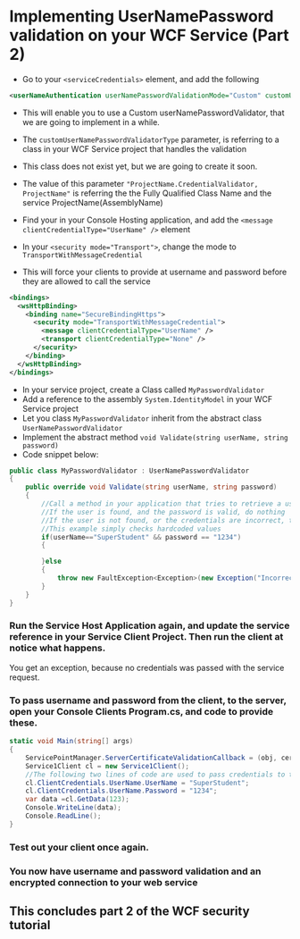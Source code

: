 # Implementing UserNamePassword validation on your WCF Service (Part 2)
  - Go to your ```<serviceCredentials>``` element, and add the following
```xml
<userNameAuthentication userNamePasswordValidationMode="Custom" customUserNamePasswordValidatorType="MyPasswordValidator, ProjectName" />
```
  - This will enable you to use a Custom userNamePasswordValidator, that we are going to implement in a while.
  - The ```customUserNamePasswordValidatorType``` parameter, is referring to a class in your WCF Service project that handles the validation 
  - This class does not exist yet, but we are going to create it soon.
  - The value of this parameter ```"ProjectName.CredentialValidator, ProjectName"``` is referring the the Fully Qualified Class Name and the service ProjectName(AssemblyName)

  - Find your <bindings> in your Console Hosting application, and add the ```<message clientCredentialType="UserName" />``` element
  - In your ```<security mode="Transport">```, change the mode to ```TransportWithMessageCredential```
  - This will force your clients to provide at username and password before they are allowed to call the service
```xml
<bindings>
  <wsHttpBinding>
    <binding name="SecureBindingHttps">
      <security mode="TransportWithMessageCredential">
        <message clientCredentialType="UserName" />
        <transport clientCredentialType="None" />
      </security>
    </binding>
  </wsHttpBinding>
</bindings>
```
  - In your service project, create a Class called ```MyPasswordValidator```
  - Add a reference to the assembly ```System.IdentityModel``` in your WCF Service project
  - Let you class ```MyPasswordValidator``` inherit from the abstract class ```UserNamePasswordValidator```
  - Implement the abstract method ```void Validate(string userName, string password)```
  - Code snippet below:
```c#
public class MyPasswordValidator : UserNamePasswordValidator
{
    public override void Validate(string userName, string password)
    {
        //Call a method in your application that tries to retrieve a user with the given credentials.
        //If the user is found, and the password is valid, do nothing
        //If the user is not found, or the credentials are incorrect, throw and exception(eg. FaultException)
        //This example simply checks hardcoded values
        if(userName=="SuperStudent" && password == "1234")
        {

        }else
        {
            throw new FaultException<Exception>(new Exception("Incorrect Login"), "Invalid login attempt");
        }
    }
}  
```
### Run the Service Host Application again, and update the service reference in your Service Client Project. Then run the client at notice what happens.

You get an exception, because no credentials was passed with the service request.

### To pass username and password from the client, to the server, open your Console Clients Program.cs, and code to provide these.
```c#
static void Main(string[] args)
{
    ServicePointManager.ServerCertificateValidationCallback = (obj, certificate, chain, errors) => true;
    Service1Client cl = new Service1Client();
    //The following two lines of code are used to pass credentials to the service
    cl.ClientCredentials.UserName.UserName = "SuperStudent";
    cl.ClientCredentials.UserName.Password = "1234";
    var data =cl.GetData(123);
    Console.WriteLine(data);
    Console.ReadLine();
}
```

### Test out your client once again.

### You now have username and password validation and an encrypted connection to your web service

## This concludes part 2 of the WCF security tutorial

